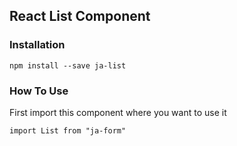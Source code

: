 ## React List Component

### Installation

`npm install --save ja-list`

### How To Use

First import this component where you want to use it

`import List from "ja-form"`
